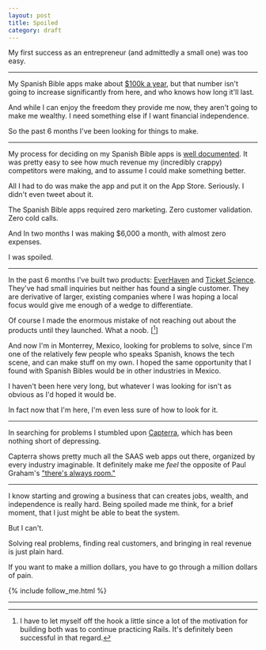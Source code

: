 ```yaml
---
layout: post
title: Spoiled
category: draft
---
```


My first success as an entrepreneur (and admittedly a small one) was too easy.

<hr>

My Spanish Bible apps make about [$100k a year](http://www.trevormckendrick.com/My-2nd-Year-in-the-App-Store/), but that number isn't going to increase significantly from here, and who knows how long it'll last.

And while I can enjoy the freedom they provide me now, they aren't going to make me wealthy. I need something else if I want financial independence.

So the past 6 months I've been looking for things to make.

<hr>

My process for deciding on my Spanish Bible apps is [well documented](http://www.trevormckendrick.com/how-to-choose-a-profitable-niche/). It was pretty easy to see how much revenue my (incredibly crappy) competitors were making, and to assume I could make something better.

All I had to do was make the app and put it on the App Store. Seriously. I didn't even tweet about it.

The Spanish Bible apps required zero marketing. Zero customer validation. Zero cold calls.

And In two months I was making $6,000 a month, with almost zero expenses.

I was spoiled.

<hr>

In the past 6 months I've built two products: [EverHaven](https://everhavenhq.com/) and [Ticket Science](https://ticketscience.com/). They've had small inquiries but neither has found a single customer. They are derivative of larger, existing companies where I was hoping a local focus would give me enough of a wedge to differentiate.

Of course I made the enormous mistake of not reaching out about the products until they launched. What a noob. [[^1]]

And now I'm in Monterrey, Mexico, looking for problems to solve, since I'm one of the relatively few people who speaks Spanish, knows the tech scene, and can make stuff on my own. I hoped the same opportunity that I found with Spanish Bibles would be in other industries in Mexico.

I haven't been here very long, but whatever I was looking for isn't as obvious as I'd hoped it would be.

In fact now that I'm here, I'm even less sure of how to look for it.

<hr>

In searching for problems I stumbled upon [Capterra](http://www.capterra.com/), which has been nothing short of depressing.

 Capterra shows pretty much all the SAAS web apps out there, organized by every industry imaginable. It definitely make me *feel* the opposite of Paul Graham's ["there's always room."](http://paulgraham.com/startuplessons.html)

<hr>

I know starting and growing a business that can creates jobs, wealth, and independence is really hard. Being spoiled made me think, for a brief moment, that I just might be able to beat the system.

But I can't. 

Solving real problems, finding real customers, and bringing in real revenue is just plain hard.

If you want to make a million dollars, you have to go through a million dollars of pain.

{% include follow_me.html %}
<hr>

[^1]: I have to let myself off the hook a little since a lot of the motivation for building both was to continue practicing Rails. It's definitely been successful in that regard.
